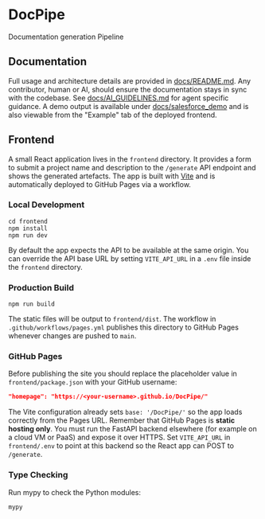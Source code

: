 # DocPipe

Documentation generation Pipeline

## Documentation

Full usage and architecture details are provided in [docs/README.md](docs/README.md). Any contributor, human or AI, should ensure the documentation stays in sync with the codebase. See [docs/AI_GUIDELINES.md](docs/AI_GUIDELINES.md) for agent specific guidance.
A demo output is available under [docs/salesforce_demo](docs/salesforce_demo/README.md) and is also viewable from the "Example" tab of the deployed frontend.

## Frontend

A small React application lives in the `frontend` directory. It provides a form to submit a project name and description to the `/generate` API endpoint and shows the generated artefacts. The app is built with [Vite](https://vitejs.dev/) and is automatically deployed to GitHub Pages via a workflow.

### Local Development

```
cd frontend
npm install
npm run dev
```

By default the app expects the API to be available at the same origin. You can override the API base URL by setting `VITE_API_URL` in a `.env` file inside the `frontend` directory.

### Production Build

```
npm run build
```

The static files will be output to `frontend/dist`. The workflow in `.github/workflows/pages.yml` publishes this directory to GitHub Pages whenever changes are pushed to `main`.

### GitHub Pages

Before publishing the site you should replace the placeholder value in `frontend/package.json` with your GitHub username:

```json
"homepage": "https://<your-username>.github.io/DocPipe/"
```

The Vite configuration already sets `base: '/DocPipe/'` so the app loads correctly from the Pages URL. Remember that GitHub Pages is **static hosting only**. You must run the FastAPI backend elsewhere (for example on a cloud VM or PaaS) and expose it over HTTPS. Set `VITE_API_URL` in `frontend/.env` to point at this backend so the React app can POST to `/generate`.

### Type Checking

Run mypy to check the Python modules:

```
mypy
```

